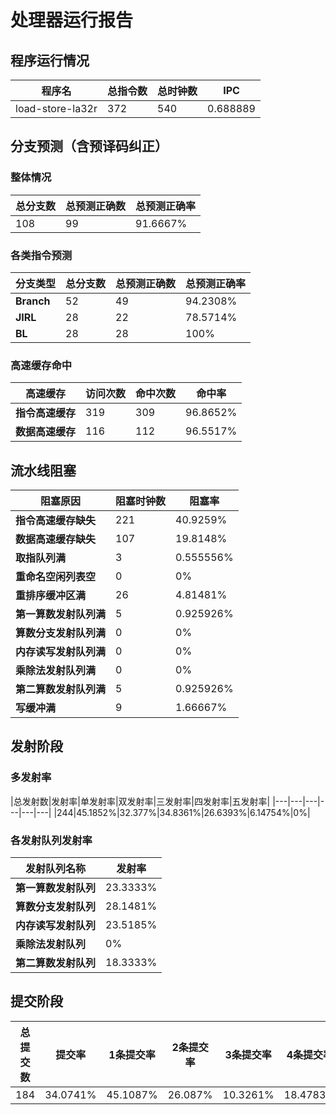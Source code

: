 # 处理器运行报告
## 程序运行情况
|程序名|总指令数|总时钟数|IPC|
|---|---|---|---|
|load-store-la32r|372|540|0.688889|

## 分支预测（含预译码纠正）
### 整体情况
|总分支数|总预测正确数|总预测正确率|
|---|---|---|
|108|99|91.6667%|

### 各类指令预测
|分支类型|总分支数|总预测正确数|总预测正确率|
|---|---|---|---|
|**Branch**| 52 | 49 | 94.2308%|
|**JIRL**| 28 | 22 | 78.5714%|
|**BL**| 28 | 28 | 100%|

### 高速缓存命中
|高速缓存|访问次数|命中次数|命中率|
|---|---|---|---|
|**指令高速缓存**| 319 | 309 | 96.8652%|
|**数据高速缓存**| 116 | 112 | 96.5517%|
## 流水线阻塞
|阻塞原因|阻塞时钟数|阻塞率|
|---|---|---|
|**指令高速缓存缺失**| 221 | 40.9259%|
|**数据高速缓存缺失**| 107 | 19.8148%|
|**取指队列满**| 3 | 0.555556%|
|**重命名空闲列表空**|0 | 0%|
|**重排序缓冲区满**|26 | 4.81481%|
|**第一算数发射队列满**|5 | 0.925926%|
|**算数分支发射队列满**|0 | 0%|
|**内存读写发射队列满**|0 | 0%|
|**乘除法发射队列满**|0 | 0%|
|**第二算数发射队列满**|5 | 0.925926%|
|**写缓冲满**|9 | 1.66667%|

## 发射阶段
### 多发射率
|总发射数|发射率|单发射率|双发射率|三发射率|四发射率|五发射率|
|---|---|---|---|---|---|
|244|45.1852%|32.377%|34.8361%|26.6393%|6.14754%|0%|

### 各发射队列发射率
|发射队列名称|发射率|
|---|---|
|**第一算数发射队列**|23.3333%|
|**算数分支发射队列**|28.1481%|
|**内存读写发射队列**|23.5185%|
|**乘除法发射队列**|0%|
|**第二算数发射队列**|18.3333%|

## 提交阶段
|总提交数|提交率|1条提交率|2条提交率|3条提交率|4条提交率|
|---|---|---|---|---|---|
|184|34.0741%|45.1087%|26.087%|10.3261%|18.4783%|
